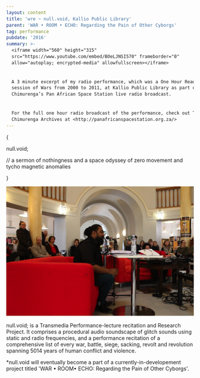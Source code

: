 ```yaml
---
layout: content
title: 'wre ~ null.void, Kallio Public Library'
parent: 'WAR • ROOM • ECHO: Regarding the Pain of Other Cyborgs'
tag: performance
pubdate: '2016'
summary: >-
  <iframe width="560" height="315"
  src="https://www.youtube.com/embed/BOeLJNSI570" frameborder="0"
  allow="autoplay; encrypted-media" allowfullscreen></iframe>


  A 3 minute excerpt of my radio performance, which was a One Hour Reading
  session of Wars from 2000 to 2011, at Kallio Public Library as part of
  Chimurenga’s Pan African Space Station live radio broadcast.


  For the full one hour radio broadcast of the performance, check out The
  Chimurenga Archives at <http://panafricanspacestation.org.za/>
---
```

{

null.void;

// a sermon of nothingness and a space odyssey of zero movement and tycho magnetic anomalies

}

![](/assets/img/kallio-performance.jpg)

null.void; is a Transmedia Performance-lecture recitation and Research Project. It comprises a procedural audio soundscape of glitch sounds using static and radio frequencies, and a performance recitation of a comprehensive list of every war, battle, siege, sacking, revolt and revolution spanning 5014 years of human conflict and violence.



\*null.void will eventually become a part of a currently-in-developement project titled 'WAR • ROOM• ECHO: Regarding the Pain of Other Cyborgs'.

